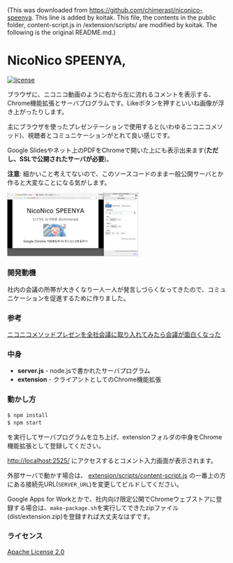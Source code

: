 (This was downloaded from https://github.com/chimerast/niconico-speenya. This line is added by koitak. This file, the contents in the public folder, content-script.js in /extension/scripts/ are modified by koitak. The following is the original README.md.)

NicoNico SPEENYA, 
====

[![license](https://img.shields.io/badge/License-Apache%202.0-blue.svg)](LICENSE)

ブラウザに、ニコニコ動画のように右から左に流れるコメントを表示する、Chrome機能拡張とサーバプログラムです。Likeボタンを押すといいね画像が浮き上がったりします。

主にブラウザを使ったプレゼンテーションで使用すると(いわゆるニコニコメソッド)、視聴者とコミュニケーションがとれて良い感じです。

Google Slidesやネット上のPDFをChromeで開いた上にも表示出来ます(**ただし、SSLで公開されたサーバが必要**)。

**注意**: 細かいこと考えてないので、このソースコードのまま一般公開サーバとか作ると大変なことになる気がします。

<img src="docs/niconico.gif" width="300">

### 開発動機

社内の会議の所帯が大きくなり一人一人が発言しづらくなってきたので、コミュニケーションを促進するために作りました。

### 参考

[ニコニコメソッドプレゼンを全社会議に取り入れてみたら会議が面白くなった](http://tech.uzabase.com/entry/2015/06/01/143202)

### 中身

* **server.js** - node.jsで書かれたサーバプログラム
* **extension** - クライアントとしてのChrome機能拡張

### 動かし方

```bash
$ npm install
$ npm start
```

を実行してサーバプログラムを立ち上げ、extensionフォルダの中身をChrome機能拡張として登録してください。

[http://localhost:2525/](http://localhost:2525/) にアクセスするとコメント入力画面が表示されます。

外部サーバで動かす場合は、 [extension/scripts/content-script.js](extension/scripts/content-script.js) の一番上の方にある接続先URL(`SERVER_URL`)を変更してビルドしてください。

Google Apps for Workとかで、社内向け限定公開でChromeウェブストアに登録する場合は、`make-package.sh`を実行してできたzipファイル(dist/extension.zip)を登録すれば大丈夫なはずです。

### ライセンス
[Apache License 2.0](LICENSE)

